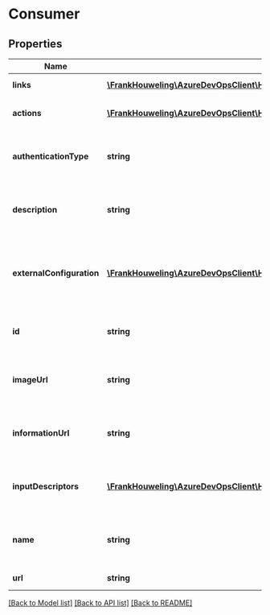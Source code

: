 # Consumer

## Properties
Name | Type | Description | Notes
------------ | ------------- | ------------- | -------------
**links** | [**\FrankHouweling\AzureDevOpsClient\Hooks\Model\ReferenceLinks**](ReferenceLinks.md) | Reference Links | [optional] 
**actions** | [**\FrankHouweling\AzureDevOpsClient\Hooks\Model\ConsumerAction[]**](ConsumerAction.md) | Gets this consumer&#39;s actions. | [optional] 
**authenticationType** | **string** | Gets or sets this consumer&#39;s authentication type. | [optional] 
**description** | **string** | Gets or sets this consumer&#39;s localized description. | [optional] 
**externalConfiguration** | [**\FrankHouweling\AzureDevOpsClient\Hooks\Model\ExternalConfigurationDescriptor**](ExternalConfigurationDescriptor.md) | Non-null only if subscriptions for this consumer are configured externally. | [optional] 
**id** | **string** | Gets or sets this consumer&#39;s identifier. | [optional] 
**imageUrl** | **string** | Gets or sets this consumer&#39;s image URL, if any. | [optional] 
**informationUrl** | **string** | Gets or sets this consumer&#39;s information URL, if any. | [optional] 
**inputDescriptors** | [**\FrankHouweling\AzureDevOpsClient\Hooks\Model\InputDescriptor[]**](InputDescriptor.md) | Gets or sets this consumer&#39;s input descriptors. | [optional] 
**name** | **string** | Gets or sets this consumer&#39;s localized name. | [optional] 
**url** | **string** | The url for this resource | [optional] 

[[Back to Model list]](../README.md#documentation-for-models) [[Back to API list]](../README.md#documentation-for-api-endpoints) [[Back to README]](../README.md)


